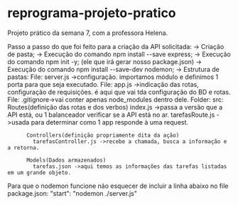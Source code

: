 # reprograma-projeto-pratico
Projeto prático da semana 7, com a professora Helena.

Passo a passo do que foi feito para a criação da API solicitada:
-> Criação de pasta;
-> Execução do comando npm install --save express;
-> Execução do comando npm init -y; (ele que irá gerar nosso package.json)
-> Execução do comando npm install --save-dev nodemon;
-> Estrutura de pastas:
  File: server.js ->configuração. importamos módulo e definimos 1 porta para que seja executado.
  File: app.js    ->indicação das rotas, configuração de requisições. é aqui que vai tda configuração do BD e rotas.
  File: .gitignore->vai conter apenas node_modules dentro dele.
  Folder: src:
          Routes(definição das rotas e dos verbos)
            index.js ->passa a versão que a API está, ou 1 balanceador verificar se a API está no ar.
            tarefasRoute.js ->usada para determinar como 1 app responde à uma request.
           
          Controllers(definição propriamente dita da ação)
            tarefasController.js ->recebe a chamada, busca a informação e a retorna.
          
          Models(Dados armazenados)
            tarefas.json ->aqui temos as informações das tarefas listadas em um grande objeto. 
            
   Para que o nodemon funcione não esquecer de incluir a linha abaixo no file package.json:
    "start": "nodemon ./server.js"
